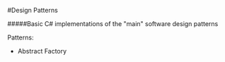 #Design Patterns

#####Basic C# implementations of the "main" software design patterns


Patterns:

- Abstract Factory